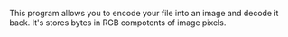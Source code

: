 This program allows you to encode your file into an image and decode it back. It's stores bytes in RGB compotents of image pixels.